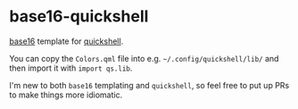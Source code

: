 # base16-quickshell

[base16](https://github.com/tinted-theming/home#readme) template for
[quickshell](https://quickshell.org/).

You can copy the `Colors.qml` file into e.g. `~/.config/quickshell/lib/` and
then import it with `import qs.lib`.

I'm new to both `base16` templating and `quickshell`, so feel free to put up PRs
to make things more idiomatic.
